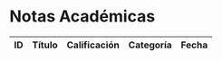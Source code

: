 # Notas Académicas

| ID | Título | Calificación | Categoría | Fecha      |
|----|--------|--------------|-----------|------------|
